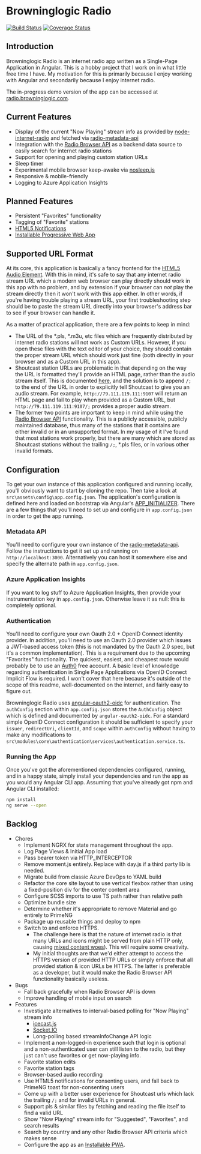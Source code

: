 # Browninglogic Radio

[![Build Status](https://toxicbard.visualstudio.com/Browninglogic%20Radio/_apis/build/status/Browninglogic%20Radio%20UI?branchName=master)](https://toxicbard.visualstudio.com/Browninglogic%20Radio/_build/latest?definitionId=2&branchName=master)
[![Coverage Status](https://coveralls.io/repos/github/pfbrowning/ng-radio/badge.svg?branch=master)](https://coveralls.io/github/pfbrowning/ng-radio?branch=master)

## Introduction
Browninglogic Radio is an internet radio app written as a Single-Page Application in Angular.  This is a hobby project that I work on in what little free time I have.  My motivation for this is primarily because I enjoy working with Angular and secondarily because I enjoy internet radio.

The in-progress demo version of the app can be accessed at [radio.browninglogic.com](http://radio.browninglogic.com).

## Current Features
* Display of the current "Now Playing" stream info as provided by [node-internet-radio](https://github.com/gabek/node-internet-radio) and fetched via [radio-metadata-api](https://github.com/pfbrowning/radio-metadata-api)
* Integration with the [Radio Browser API](http://www.radio-browser.info) as a backend data source to easily search for internet radio stations
* Support for opening and playing custom station URLs
* Sleep timer
* Experimental mobile browser keep-awake via [nosleep.js](https://github.com/richtr/NoSleep.js/)
* Responsive & mobile-friendly
* Logging to Azure Application Insights

## Planned Features
* Persistent "Favorites" functionality
* Tagging of "Favorite" stations
* [HTML5 Notifications](https://developer.mozilla.org/en-US/docs/Web/API/notification)
* [Installable Progressive Web App](https://developer.mozilla.org/en-US/docs/Web/Progressive_web_apps/Installable_PWAs)

## Supported URL Format
At its core, this application is basically a fancy frontend for the [HTML5 Audio Element](https://developer.mozilla.org/en-US/docs/Web/HTML/Element/audio).  With this in mind, it's safe to say that any internet radio stream URL which a modern web browser can play directly should work in this app with no problem, and by extension if your browser can *not* play the stream directly then it won't work with this app either.  In other words, if you're having trouble playing a stream URL, your first troubleshooting step should be to paste the stream URL directly into your browser's address bar to see if your browser can handle it.

As a matter of practical application, there are a few points to keep in mind:
* The URL of the *.pls, *.m3u, etc files which are frequently distributed by internet radio stations will not work as Custom URLs.  However, if you open these files with the text editor of your choice, they should contain the proper stream URL which should work just fine (both directly in your browser and as a Custom URL in this app).
* Shoutcast station URLs are problematic in that depending on the way the URL is formatted they'll provide an HTML page, rather than the audio stream itself.  This is documented [here](https://stackoverflow.com/a/1759607), and the solution is to append `/;` to the end of the URL in order to explicitly tell Shoutcast to give you an audio stream.  For example, `http://79.111.119.111:9107` will return an HTML page and fail to play when provided as a Custom URL, but `http://79.111.119.111:9107/;` provides a proper audio stream.
* The former two points are important to keep in mind while using the [Radio Browser API](http://www.radio-browser.info) functionality.  This is a publicly accessible, publicly maintained database, thus many of the stations that it contains are either invalid or in an unsupported format.  In my usage of it I've found that most stations work properly, but there are many which are stored as Shoutcast stations without the trailing `/;`, *.pls files, or in various other invalid formats.

## Configuration
To get your own instance of this application configured and running locally, you'll obviously want to start by cloning the repo.  Then take a look at `src\assets\config\app.config.json`.  The application's configuration is defined here and loaded on bootstrap via Angular's [APP_INITIALIZER](https://davembush.github.io/where-to-store-angular-configurations/).  There are a few things that you'll need to set up and configure in `app.config.json` in order to get the app running.

### Metadata API
You'll need to configure your own instance of the [radio-metadata-api](https://github.com/pfbrowning/radio-metadata-api).  Follow the instructions to get it set up and running on `http://localhost:3000`.  Alternatively you can host it somewhere else and specify the alternate path in `app.config.json`.

### Azure Application Insights
If you want to log stuff to Azure Application Insights, then provide your instrumentation key in `app.config.json`.  Otherwise leave it as null: this is completely optional.

### Authentication
You'll need to configure your own Oauth 2.0 + OpenID Connect identity provider.  In addition, you'll need to use an Oauth 2.0 provider which issues a JWT-based access token (this is not mandated by the Oauth 2.0 spec, but it's a common implementation).  This is a requirement due to the upcoming "Favorites" functionality.  The quickest, easiest, and cheapest route would probably be to use an [Auth0](https://auth0.com/) free account.  A basic level of knowledge regarding authentication in Single Page Applications via OpenID Connect Implicit Flow is required.  I won't cover that here because it's outside of the scope of this readme, well-documented on the internet, and fairly easy to figure out.

Browninglogic Radio uses [angular-oauth2-oidc](https://github.com/manfredsteyer/angular-oauth2-oidc) for authentication.  The `authConfig` section within `app.config.json` stores the `AuthConfig` object which is defined and documented by `angular-oauth2-oidc`.  For a standard simple OpenID Connect configuration it should be sufficient to specify your `issuer`, `redirectUri`, `clientId`, and `scope` within `authConfig` without having to make any modifications to `src\modules\core\authentication\services\authentication.service.ts`.

### Running the App
Once you've got the aforementioned dependencies configured, running, and in a happy state, simply install your dependencies and run the app as you would any Angular CLI app.  Assuming that you've already got npm and Angular CLI installed:
```bash
npm install
ng serve --open
```
  
## Backlog
* Chores
  * Implement NGRX for state management throughout the app.
  * Log Page Views & Initial App load
  * Pass bearer token via HTTP_INTERCEPTOR
  * Remove moment.js entirely.  Replace with day.js if a third party lib is needed.
  * Migrate build from classic Azure DevOps to YAML build
  * Refactor the core site layout to use vertical flexbox rather than using a fixed-position div for the center content area
  * Configure SCSS imports to use TS path rather than relative path
  * Optimize bundle size
  * Determine whether it's appropriate to remove Material and go entirely to PrimeNG
  * Package up reusable things and deploy to npm
  * Switch to and enforce HTTPS.
    * The challenge here is that the nature of internet radio is that many URLs and icons might be served from plain HTTP only, causing [mixed content woes](https://developers.google.com/web/fundamentals/security/prevent-mixed-content/what-is-mixed-content)).  This will require some creativity.
    * My initial thoughts are that we'd either attempt to access the HTTPS version of provided HTTP URLs or simply enforce that all provided station & icon URLs be HTTPS.  The latter is preferable as a developer, but it would make the Radio Browser API functionality basically useless.
* Bugs
  * Fall back gracefully when Radio Browser API is down
  * Improve handling of mobile input on search
* Features
  * Investigate alternatives to interval-based polling for "Now Playing" stream info
    * [icecast.js](https://www.npmjs.com/package/icecast.js)
    * [Socket.IO](https://www.npmjs.com/package/socket.io)
    * Long-polling based streamInfoChange API logic
  * Implement a non-logged-in experience such that login is optional and a non-authenticated user can still listen to the radio, but they just can't use favorites or get now-playing info.
  * Favorite station edits
  * Favorite station tags
  * Browser-based audio recording
  * Use HTML5 notifications for consenting users, and fall back to PrimeNG toast for non-consenting users
  * Come up with a better user experience for Shoutcast urls which lack the trailing `/;` and for invalid URLs in general.
  * Support pls & similar files by fetching and reading the file itself to find a valid URL
  * Show "Now Playing" stream info for "Suggested", "Favorites", and search results
  * Search by country and any other Radio Browser API criteria which makes sense
  * Configure the app as an [Installable PWA](https://developer.mozilla.org/en-US/docs/Web/Progressive_web_apps/Installable_PWAs).